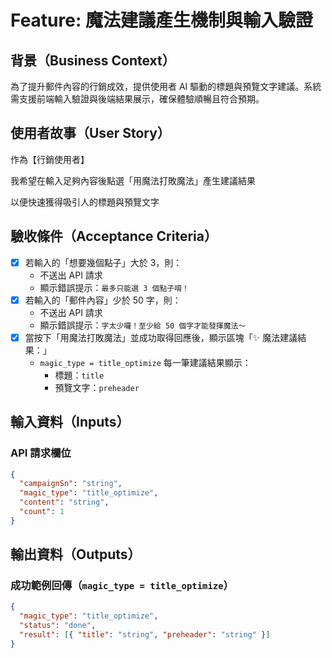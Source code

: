 # Feature: 魔法建議產生機制與輸入驗證

## 背景（Business Context）

為了提升郵件內容的行銷成效，提供使用者 AI 驅動的標題與預覽文字建議。系統需支援前端輸入驗證與後端結果展示，確保體驗順暢且符合預期。

## 使用者故事（User Story）

作為【行銷使用者】

我希望在輸入足夠內容後點選「用魔法打敗魔法」產生建議結果

以便快速獲得吸引人的標題與預覽文字

## 驗收條件（Acceptance Criteria）

- [x] 若輸入的「想要幾個點子」大於 3，則：
  - 不送出 API 請求
  - 顯示錯誤提示：`最多只能選 3 個點子唷！`
- [x] 若輸入的「郵件內容」少於 50 字，則：
  - 不送出 API 請求
  - 顯示錯誤提示：`字太少囉！至少給 50 個字才能發揮魔法～`
- [x] 當按下「用魔法打敗魔法」並成功取得回應後，顯示區塊「✨ 魔法建議結果：」
  - `magic_type = title_optimize` 每一筆建議結果顯示：
    - 標題：`title`
    - 預覽文字：`preheader`

## 輸入資料（Inputs）

### API 請求欄位

```json
{
  "campaignSn": "string",
  "magic_type": "title_optimize",
  "content": "string",
  "count": 1
}
```

## 輸出資料（Outputs）

### 成功範例回傳（`magic_type = title_optimize`）

```json
{
  "magic_type": "title_optimize",
  "status": "done",
  "result": [{ "title": "string", "preheader": "string" }]
}
```
